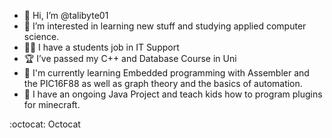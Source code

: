 - 👋 Hi, I’m @talibyte01
- 👀 I’m interested in learning new stuff and studying applied computer science.
- 👩‍💻 I have a students job in IT Support
- :trophy:  I’ve passed my C++ and Database Course in Uni
- 🌱 I'm currently learning Embedded programming with Assembler and the PIC16F88 as well as graph theory and the basics of automation. 
- 👥 I have an ongoing Java Project and teach kids how to program plugins for minecraft.

:octocat: Octocat
<!---
talibyte01/talibyte01 is a ✨ special ✨ repository because its `README.md` (this file) appears on your GitHub profile.
You can click the Preview link to take a look at your changes.
--->
